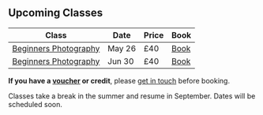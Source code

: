 ## Upcoming Classes

Class     | Date   | Price | Book
----------|--------|---------|------
[Beginners Photography](/beginners-photography/) | May 26 | £40 | <a href="https://ti.to/photo-school/photo-school-classes" class="btn btn--primary">Book</a>
[Beginners Photography](/beginners-photography/) | Jun 30 | £40 | <a href="https://ti.to/photo-school/photo-school-classes" class="btn btn--primary">Book</a>


**If you have a [voucher](/gift-vouchers/) or credit**, please [get in touch](/contact/) before booking.

Classes take a break in the summer and resume in September. Dates will be scheduled soon. 
